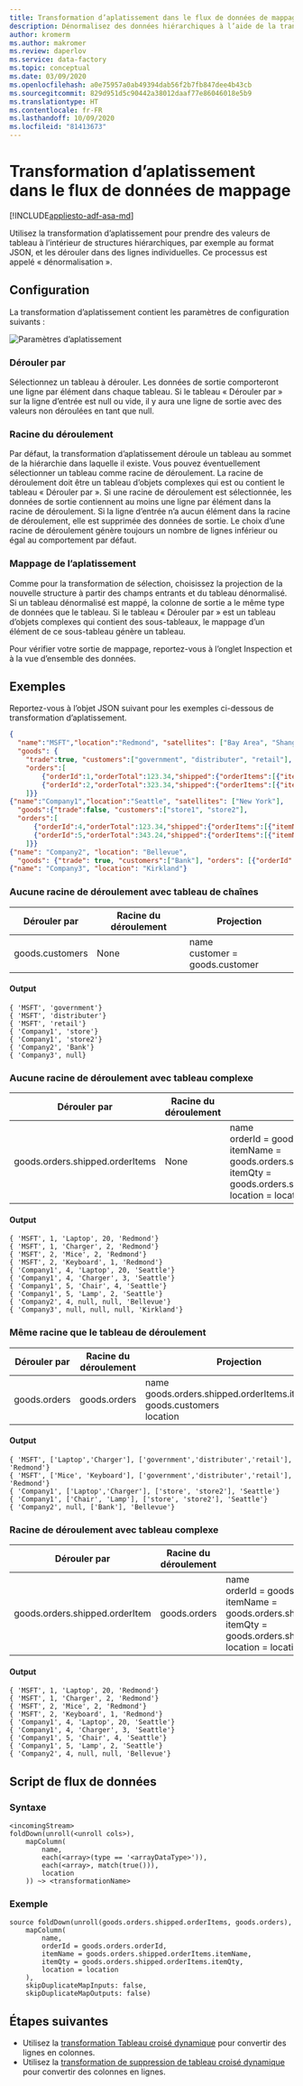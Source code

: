 ```yaml
---
title: Transformation d’aplatissement dans le flux de données de mappage
description: Dénormalisez des données hiérarchiques à l’aide de la transformation d’aplatissement.
author: kromerm
ms.author: makromer
ms.review: daperlov
ms.service: data-factory
ms.topic: conceptual
ms.date: 03/09/2020
ms.openlocfilehash: a0e75957a0ab49394dab56f2b7fb847dee4b43cb
ms.sourcegitcommit: 829d951d5c90442a38012daaf77e86046018e5b9
ms.translationtype: HT
ms.contentlocale: fr-FR
ms.lasthandoff: 10/09/2020
ms.locfileid: "81413673"
---
```

# <a name="flatten-transformation-in-mapping-data-flow"></a>Transformation d’aplatissement dans le flux de données de mappage

[!INCLUDE[appliesto-adf-asa-md](includes/appliesto-adf-asa-md.md)]

Utilisez la transformation d’aplatissement pour prendre des valeurs de tableau à l’intérieur de structures hiérarchiques, par exemple au format JSON, et les dérouler dans des lignes individuelles. Ce processus est appelé « dénormalisation ».

## <a name="configuration"></a>Configuration

La transformation d’aplatissement contient les paramètres de configuration suivants :

![Paramètres d’aplatissement](media/data-flow/flatten1.png "Paramètres d’aplatissement")

### <a name="unroll-by"></a>Dérouler par

Sélectionnez un tableau à dérouler. Les données de sortie comporteront une ligne par élément dans chaque tableau. Si le tableau « Dérouler par » sur la ligne d’entrée est null ou vide, il y aura une ligne de sortie avec des valeurs non déroulées en tant que null.

### <a name="unroll-root"></a>Racine du déroulement

Par défaut, la transformation d’aplatissement déroule un tableau au sommet de la hiérarchie dans laquelle il existe. Vous pouvez éventuellement sélectionner un tableau comme racine de déroulement. La racine de déroulement doit être un tableau d’objets complexes qui est ou contient le tableau « Dérouler par ». Si une racine de déroulement est sélectionnée, les données de sortie contiennent au moins une ligne par élément dans la racine de déroulement. Si la ligne d’entrée n’a aucun élément dans la racine de déroulement, elle est supprimée des données de sortie. Le choix d’une racine de déroulement génère toujours un nombre de lignes inférieur ou égal au comportement par défaut.

### <a name="flatten-mapping"></a>Mappage de l’aplatissement

Comme pour la transformation de sélection, choisissez la projection de la nouvelle structure à partir des champs entrants et du tableau dénormalisé. Si un tableau dénormalisé est mappé, la colonne de sortie a le même type de données que le tableau. Si le tableau « Dérouler par » est un tableau d’objets complexes qui contient des sous-tableaux, le mappage d’un élément de ce sous-tableau génère un tableau.

Pour vérifier votre sortie de mappage, reportez-vous à l’onglet Inspection et à la vue d’ensemble des données.

## <a name="examples"></a>Exemples

Reportez-vous à l’objet JSON suivant pour les exemples ci-dessous de transformation d’aplatissement.

``` json
{
  "name":"MSFT","location":"Redmond", "satellites": ["Bay Area", "Shanghai"],
  "goods": {
    "trade":true, "customers":["government", "distributer", "retail"],
    "orders":[
        {"orderId":1,"orderTotal":123.34,"shipped":{"orderItems":[{"itemName":"Laptop","itemQty":20},{"itemName":"Charger","itemQty":2}]}},
        {"orderId":2,"orderTotal":323.34,"shipped":{"orderItems":[{"itemName":"Mice","itemQty":2},{"itemName":"Keyboard","itemQty":1}]}}
    ]}}
{"name":"Company1","location":"Seattle", "satellites": ["New York"],
  "goods":{"trade":false, "customers":["store1", "store2"],
  "orders":[
      {"orderId":4,"orderTotal":123.34,"shipped":{"orderItems":[{"itemName":"Laptop","itemQty":20},{"itemName":"Charger","itemQty":3}]}},
      {"orderId":5,"orderTotal":343.24,"shipped":{"orderItems":[{"itemName":"Chair","itemQty":4},{"itemName":"Lamp","itemQty":2}]}}
    ]}}
{"name": "Company2", "location": "Bellevue",
  "goods": {"trade": true, "customers":["Bank"], "orders": [{"orderId": 4, "orderTotal": 123.34}]}}
{"name": "Company3", "location": "Kirkland"}
```

### <a name="no-unroll-root-with-string-array"></a>Aucune racine de déroulement avec tableau de chaînes

| Dérouler par | Racine du déroulement | Projection |
| --------- | ----------- | ---------- |
| goods.customers | None | name <br> customer = goods.customer |

#### <a name="output"></a>Output

```
{ 'MSFT', 'government'}
{ 'MSFT', 'distributer'}
{ 'MSFT', 'retail'}
{ 'Company1', 'store'}
{ 'Company1', 'store2'}
{ 'Company2', 'Bank'}
{ 'Company3', null}
```

### <a name="no-unroll-root-with-complex-array"></a>Aucune racine de déroulement avec tableau complexe

| Dérouler par | Racine du déroulement | Projection |
| --------- | ----------- | ---------- |
| goods.orders.shipped.orderItems | None | name <br> orderId = goods.orders.orderId <br> itemName = goods.orders.shipped.orderItems.itemName <br> itemQty = goods.orders.shipped.orderItems.itemQty <br> location = location |

#### <a name="output"></a>Output

```
{ 'MSFT', 1, 'Laptop', 20, 'Redmond'}
{ 'MSFT', 1, 'Charger', 2, 'Redmond'}
{ 'MSFT', 2, 'Mice', 2, 'Redmond'}
{ 'MSFT', 2, 'Keyboard', 1, 'Redmond'}
{ 'Company1', 4, 'Laptop', 20, 'Seattle'}
{ 'Company1', 4, 'Charger', 3, 'Seattle'}
{ 'Company1', 5, 'Chair', 4, 'Seattle'}
{ 'Company1', 5, 'Lamp', 2, 'Seattle'}
{ 'Company2', 4, null, null, 'Bellevue'}
{ 'Company3', null, null, null, 'Kirkland'}
```

### <a name="same-root-as-unroll-array"></a>Même racine que le tableau de déroulement

| Dérouler par | Racine du déroulement | Projection |
| --------- | ----------- | ---------- |
| goods.orders | goods.orders | name <br> goods.orders.shipped.orderItems.itemName <br> goods.customers <br> location |

#### <a name="output"></a>Output

```
{ 'MSFT', ['Laptop','Charger'], ['government','distributer','retail'], 'Redmond'}
{ 'MSFT', ['Mice', 'Keyboard'], ['government','distributer','retail'], 'Redmond'}
{ 'Company1', ['Laptop','Charger'], ['store', 'store2'], 'Seattle'}
{ 'Company1', ['Chair', 'Lamp'], ['store', 'store2'], 'Seattle'}
{ 'Company2', null, ['Bank'], 'Bellevue'}
```

### <a name="unroll-root-with-complex-array"></a>Racine de déroulement avec tableau complexe

| Dérouler par | Racine du déroulement | Projection |
| --------- | ----------- | ---------- |
| goods.orders.shipped.orderItem | goods.orders |name <br> orderId = goods.orders.orderId <br> itemName = goods.orders.shipped.orderItems.itemName <br> itemQty = goods.orders.shipped.orderItems.itemQty <br> location = location |

#### <a name="output"></a>Output

```
{ 'MSFT', 1, 'Laptop', 20, 'Redmond'}
{ 'MSFT', 1, 'Charger', 2, 'Redmond'}
{ 'MSFT', 2, 'Mice', 2, 'Redmond'}
{ 'MSFT', 2, 'Keyboard', 1, 'Redmond'}
{ 'Company1', 4, 'Laptop', 20, 'Seattle'}
{ 'Company1', 4, 'Charger', 3, 'Seattle'}
{ 'Company1', 5, 'Chair', 4, 'Seattle'}
{ 'Company1', 5, 'Lamp', 2, 'Seattle'}
{ 'Company2', 4, null, null, 'Bellevue'}
```

## <a name="data-flow-script"></a>Script de flux de données

### <a name="syntax"></a>Syntaxe

```
<incomingStream>
foldDown(unroll(<unroll cols>),
    mapColumn(
        name,
        each(<array>(type == '<arrayDataType>')),
        each(<array>, match(true())),
        location
    )) ~> <transformationName>
```

### <a name="example"></a>Exemple

```
source foldDown(unroll(goods.orders.shipped.orderItems, goods.orders),
    mapColumn(
        name,
        orderId = goods.orders.orderId,
        itemName = goods.orders.shipped.orderItems.itemName,
        itemQty = goods.orders.shipped.orderItems.itemQty,
        location = location
    ),
    skipDuplicateMapInputs: false,
    skipDuplicateMapOutputs: false) 
```    

## <a name="next-steps"></a>Étapes suivantes

* Utilisez la [transformation Tableau croisé dynamique](data-flow-pivot.md) pour convertir des lignes en colonnes.
* Utilisez la [transformation de suppression de tableau croisé dynamique](data-flow-unpivot.md) pour convertir des colonnes en lignes.
